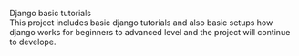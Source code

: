 Django basic tutorials <br/>
This project includes basic django tutorials
and also basic setups how django works for beginners to advanced 
level and the project will continue to develope.
